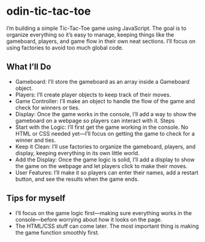 # odin-tic-tac-toe
I’m building a simple Tic-Tac-Toe game using JavaScript. The goal is to organize everything so it’s easy to manage, keeping things like the gameboard, players, and game flow in their own neat sections. I’ll focus on using factories to avoid too much global code.

## What I’ll Do
- Gameboard: I’ll store the gameboard as an array inside a Gameboard object.
- Players: I’ll create player objects to keep track of their moves.
- Game Controller: I’ll make an object to handle the flow of the game and check for winners or ties.
- Display: Once the game works in the console, I’ll add a way to show the gameboard on a webpage so players can interact with it.
Steps
- Start with the Logic: I’ll first get the game working in the console. No HTML or CSS needed yet—I’ll focus on getting the game to check for a winner and ties.
- Keep it Clean: I’ll use factories to organize the gameboard, players, and display, keeping everything in its own little world.
- Add the Display: Once the game logic is solid, I’ll add a display to show the game on the webpage and let players click to make their moves.
- User Features: I’ll make it so players can enter their names, add a restart button, and see the results when the game ends.
## Tips for myself
- I’ll focus on the game logic first—making sure everything works in the console—before worrying about how it looks on the page.
- The HTML/CSS stuff can come later. 
The most important thing is making the game function smoothly first.